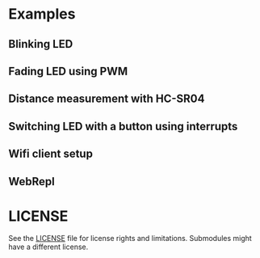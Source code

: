 # Examples

## Blinking LED

## Fading LED using PWM

## Distance measurement with HC-SR04

## Switching LED with a button using interrupts

## Wifi client setup

## WebRepl

# LICENSE
See the [LICENSE](LICENSE) file for license rights and limitations.
Submodules might have a different license.
